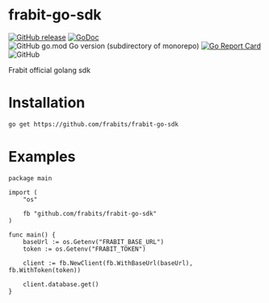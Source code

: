 # frabit-go-sdk
[![GitHub release](https://img.shields.io/github/v/release/frabits/frabit-go-sdk)](https://github.com/frabits/frabit-go-sdk/releases)
[![GoDoc](https://pkg.go.dev/badge/github.com/frabits/frabit-go-sdk?utm_source=godoc)](https://godoc.org/github.com/frabits/frabit-go-sdk)
![GitHub go.mod Go version (subdirectory of monorepo)](https://img.shields.io/github/go-mod/go-version/frabits/frabit-go-sdk)
[![Go Report Card](https://goreportcard.com/badge/github.com/frabits/frabit-go-sdk)](https://goreportcard.com/report/github.com/frabits/frabit-go-sdk)
![GitHub](https://img.shields.io/github/license/frabits/frabit-go-sdk)


Frabit official golang sdk

# Installation
```bash
go get https://github.com/frabits/frabit-go-sdk
```

# Examples

```golang
package main

import (
	"os"
	
	fb "github.com/frabits/frabit-go-sdk"
)

func main() {
	baseUrl := os.Getenv("FRABIT_BASE_URL")
	token := os.Getenv("FRABIT_TOKEN")
	
	client := fb.NewClient(fb.WithBaseUrl(baseUrl), fb.WithToken(token))

	client.database.get()
}
```